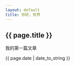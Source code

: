 ```yaml
---
layout: default
title: 你好，世界
---
```


<h2>{{ page.title }}</h2>

<p>我的第一篇文章</p>
<p> {{ page.date | date_to_string }} </p>